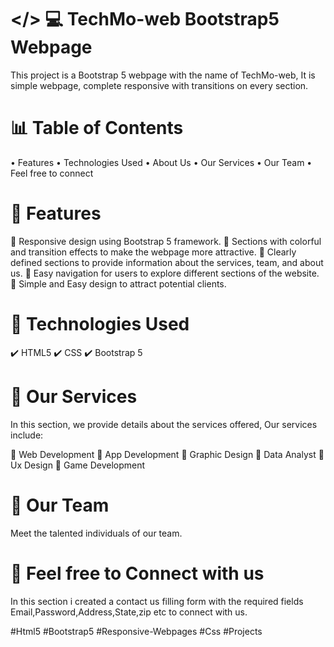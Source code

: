 # </> 💻 TechMo-web Bootstrap5 Webpage
This project is a Bootstrap 5 webpage with the name of TechMo-web, It is simple webpage, complete responsive with transitions on every section.

# 📊 Table of Contents
• Features
• Technologies Used
• About Us
• Our Services
• Our Team
• Feel free to connect

# 🎯 Features
🔹 Responsive design using Bootstrap 5 framework.
🔹 Sections with colorful and transition effects to make the webpage more attractive.
🔹 Clearly defined sections to provide information about the services, team, and about us.
🔹 Easy navigation for users to explore different sections of the website.
🔹 Simple and Easy design to attract potential clients.

# 🚀 Technologies Used
✔️ HTML5
✔️ CSS
✔️ Bootstrap 5

# 🔁 Our Services
In this section, we provide details about the services offered, Our services include:

📌 Web Development
📌 App Development
📌 Graphic Design
📌 Data Analyst
📌 Ux Design
📌 Game Development


# 👥 Our Team
Meet the talented individuals of our team. 

# 📰 Feel free to Connect with us
In this section i created a contact us filling form with the required fields Email,Password,Address,State,zip etc to connect with us.  

#Html5 #Bootstrap5 #Responsive-Webpages #Css #Projects
